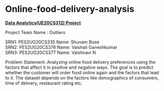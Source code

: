 # Online-food-delivery-analysis

**<u>Data Analytics(UE20CS312) Project</u>**

Project Team Name : Outliers

SRN1:  PES2UG20CS335	 	Name: Shuvam Bose <br>
SRN2:  PES2UG20CS376	 	Name: Vaishali Ganeshkumar <br>
SRN3:  PES2UG20CS377 	 	Name: Vaishnavi N <br>

Problem Statement: Analyzing online food delivery preferences using the factors that affect it in positive and negative ways.
The goal is to predict whether the customer will order food online again and the factors that lead to it. The dataset depends on the factors like demographics of consumers, time of delivery, restaurant rating etc.
